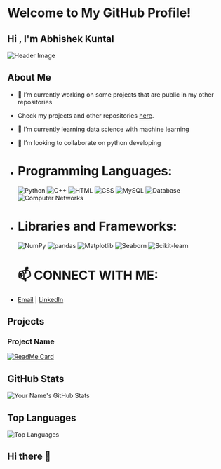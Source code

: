 # Welcome to My GitHub Profile! 
## Hi , I'm Abhishek Kuntal 

![Header Image](your-header-image-url)

## About Me
- 🔭 I’m currently working on some projects that are public in my other repositories 
- Check my projects and other repositories [here](https://github.com/abhishiek2002?tab=repositories).
- 🌱 I’m currently learning data science with machine learning
- 👯 I’m looking to collaborate on python developing


- #  Programming Languages:
  ![Python](https://img.shields.io/badge/-Python-000?&logo=python)
  ![C++](https://img.shields.io/badge/C%2B%2B-00599C?style=for-the-badge&logo=c%2B%2B&logoColor=white) 
  ![HTML](https://img.shields.io/badge/HTML5-E34F26?style=for-the-badge&logo=html5&logoColor=white) 
  ![CSS](https://img.shields.io/badge/CSS3-1572B6?style=for-the-badge&logo=css3&logoColor=white) 
  ![MySQL](https://img.shields.io/badge/MySQL-4479A1?style=for-the-badge&logo=mysql&logoColor=white) 
  ![Database](https://img.shields.io/badge/Database-003545?style=for-the-badge&logo=database&logoColor=white) 
  ![Computer Networks](https://img.shields.io/badge/Computer%20Networks-00A98F?style=for-the-badge&logo=internet&logoColor=white)
  
- # Libraries and Frameworks: 
  ![NumPy](https://img.shields.io/badge/NumPy-013243?style=for-the-badge&logo=numpy&logoColor=white) 
  ![pandas](https://img.shields.io/badge/pandas-150458?style=for-the-badge&logo=pandas&logoColor=white) 
  ![Matplotlib](https://img.shields.io/badge/Matplotlib-3776AB?style=for-the-badge&logo=python&logoColor=white) 
  ![Seaborn](https://img.shields.io/badge/Seaborn-3776AB?style=for-the-badge&logo=python&logoColor=white) 
  ![Scikit-learn](https://img.shields.io/badge/Scikit--learn-F7931E?style=for-the-badge&logo=scikit-learn&logoColor=white)





  # 📫 CONNECT WITH ME:
-  [Email](kuntalabishek2002@gmail.com) | [LinkedIn](https://www.linkedin.com/in/abhishek-kuntal/)



## Projects
### Project Name
[![ReadMe Card](https://github-readme-stats.vercel.app/api/pin/?username=abhishiek2002&repo=Python-basic)](https://github.com/abhishiek2002/numpy)

## GitHub Stats
![Your Name's GitHub Stats](https://github-readme-stats.vercel.app/api?username=abhishiek2002&show_icons=true)

## Top Languages
![Top Languages](https://github-readme-stats.vercel.app/api/top-langs/?username=abhishiek2002&layout=compact)
## Hi there 👋

